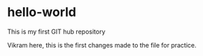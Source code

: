 # hello-world
This is my first GIT hub repository



Vikram here, this is the first changes made to the file for practice.
